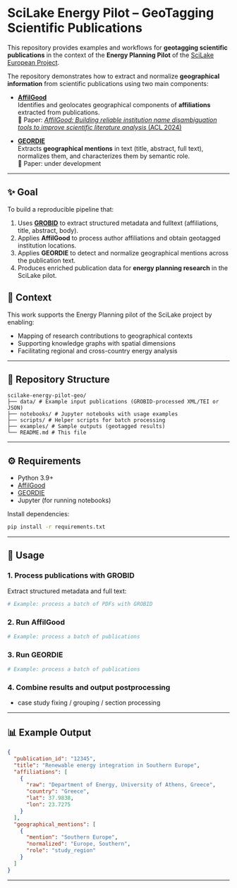 # SciLake Energy Pilot – GeoTagging Scientific Publications

This repository provides examples and workflows for **geotagging scientific publications** in the context of the **Energy Planning Pilot** of the [SciLake European Project](https://www.scilake.eu/).  

The repository demonstrates how to extract and normalize **geographical information** from scientific publications using two main components:

- [**AffilGood**](https://github.com/sirisacademic/affilgood/tree/main/docs)  
  Identifies and geolocates geographical components of **affiliations** extracted from publications.  
  📄 Paper: [*AffilGood: Building reliable institution name disambiguation tools to improve scientific literature analysis* (ACL 2024)](https://aclanthology.org/2024.sdp-1.13/)

- [**GEORDIE**](https://github.com/sirisacademic/geordie/tree/dev)  
  Extracts **geographical mentions** in text (title, abstract, full text), normalizes them, and characterizes them by semantic role.  
  📄 Paper: under development

---

## ✨ Goal

To build a reproducible pipeline that:
1. Uses **[GROBID](https://github.com/kermitt2/grobid)** to extract structured metadata and fulltext (affiliations, title, abstract, body).  
2. Applies **AffilGood** to process author affiliations and obtain geotagged institution locations.  
3. Applies **GEORDIE** to detect and normalize geographical mentions across the publication text.  
4. Produces enriched publication data for **energy planning research** in the SciLake pilot.

## 🔬 Context
This work supports the Energy Planning pilot of the SciLake project by enabling:
* Mapping of research contributions to geographical contexts
* Supporting knowledge graphs with spatial dimensions
* Facilitating regional and cross-country energy analysis

---

## 📂 Repository Structure

```
scilake-energy-pilot-geo/
├── data/ # Example input publications (GROBID-processed XML/TEI or JSON)
├── notebooks/ # Jupyter notebooks with usage examples
├── scripts/ # Helper scripts for batch processing
├── examples/ # Sample outputs (geotagged results)
└── README.md # This file
```

---

## ⚙️ Requirements

- Python 3.9+
- [AffilGood](https://github.com/sirisacademic/affilgood)
- [GEORDIE](https://github.com/sirisacademic/geordie/tree/dev)
- Jupyter (for running notebooks)

Install dependencies:

```bash
pip install -r requirements.txt
```
---
## 🚀 Usage

### 1. Process publications with GROBID
Extract structured metadata and full text:
```bash
# Example: process a batch of PDFs with GROBID
```

### 2. Run AffilGood
```bash
# Example: process a batch of publications
```

### 3. Run GEORDIE
```bash
# Example: process a batch of publications
```

### 4. Combine results and output postprocessing
- case study fixing / grouping / section processing
---
## 📊 Example Output
```json
{
  "publication_id": "12345",
  "title": "Renewable energy integration in Southern Europe",
  "affiliations": [
    {
      "raw": "Department of Energy, University of Athens, Greece",
      "country": "Greece",
      "lat": 37.9838,
      "lon": 23.7275
    }
  ],
  "geographical_mentions": [
    {
      "mention": "Southern Europe",
      "normalized": "Europe, Southern",
      "role": "study_region"
    }
  ]
}
```
---

